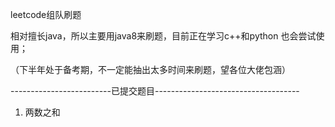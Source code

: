 leetcode组队刷题

  相对擅长java，所以主要用java8来刷题，目前正在学习c++和python 也会尝试使用；
  
  （下半年处于备考期，不一定能抽出太多时间来刷题，望各位大佬包涵）
  
-------------------------已提交题目------------------------------------
  
  1. 两数之和











